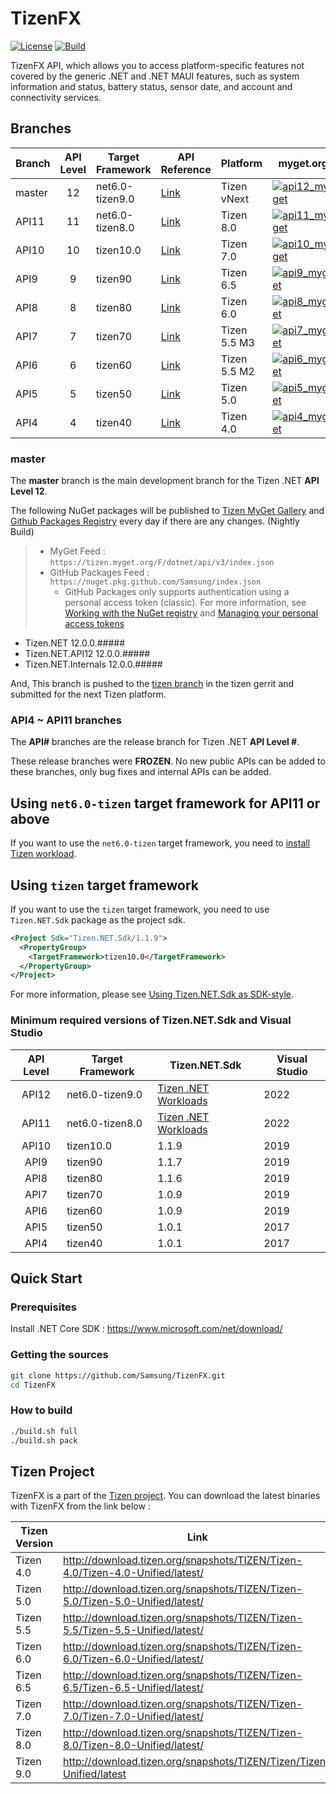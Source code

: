 # TizenFX

[![License](https://img.shields.io/badge/licence-Apache%202.0-brightgreen.svg?label=License&style=flat-square)](LICENSE)
[![Build](https://img.shields.io/github/actions/workflow/status/Samsung/TizenFX/build-branches.yml?query=branch%3Amaster?label=Build&style=flat-square)](https://github.com/Samsung/TizenFX/actions?query=workflow%3A%22Build+Branches%22+branch%3Amaster)

TizenFX API, which allows you to access platform-specific features not covered by the generic .NET and .NET MAUI features, such as system information and status, battery status, sensor date, and account and connectivity services.

## Branches

| Branch | API Level | Target Framework | API Reference | Platform          | myget.org | nuget.org  |
|--------|:---------:|------------------|---------------|-------------------|-----------|------------|
|master  | 12        | net6.0-tizen9.0 | [Link](https://samsung.github.io/TizenFX/master/) | Tizen vNext | [![api12_myget](https://img.shields.io/tizen.myget/dotnet/vpre/Tizen.NET.API12.svg)](https://tizen.myget.org/feed/dotnet/package/nuget/Tizen.NET) |  |
|API11   | 11        | net6.0-tizen8.0 | [Link](https://samsung.github.io/TizenFX/master/) | Tizen 8.0 | [![api11_myget](https://img.shields.io/tizen.myget/dotnet/vpre/Tizen.NET.API11.svg)](https://tizen.myget.org/feed/dotnet/package/nuget/Tizen.NET) |  |
|API10   | 10        | tizen10.0 | [Link](https://samsung.github.io/TizenFX/API10/) | Tizen 7.0 | [![api10_myget](https://img.shields.io/tizen.myget/dotnet/vpre/Tizen.NET.API10.svg)](https://tizen.myget.org/feed/dotnet/package/nuget/Tizen.NET) | [![api10_nuget](https://img.shields.io/nuget/v/Tizen.NET.API10.svg)](https://www.nuget.org/packages/Tizen.NET/) |
|API9    | 9         | tizen90   | [Link](https://samsung.github.io/TizenFX/API9/) | Tizen 6.5 | [![api9_myget](https://img.shields.io/tizen.myget/dotnet/vpre/Tizen.NET.API9.svg)](https://tizen.myget.org/feed/dotnet/package/nuget/Tizen.NET) | [![api9_nuget](https://img.shields.io/nuget/v/Tizen.NET.API9.svg)](https://www.nuget.org/packages/Tizen.NET/) |
|API8    | 8         | tizen80   | [Link](https://samsung.github.io/TizenFX/API8/) | Tizen 6.0 | [![api8_myget](https://img.shields.io/tizen.myget/dotnet/vpre/Tizen.NET.API8.svg)](https://tizen.myget.org/feed/dotnet/package/nuget/Tizen.NET) | [![api8_nuget](https://img.shields.io/nuget/v/Tizen.NET.API8.svg)](https://www.nuget.org/packages/Tizen.NET/) |
|API7    | 7         | tizen70   | [Link](https://samsung.github.io/TizenFX/API7/) | Tizen 5.5 M3 | [![api7_myget](https://img.shields.io/tizen.myget/dotnet/vpre/Tizen.NET.API7.svg)](https://tizen.myget.org/feed/dotnet/package/nuget/Tizen.NET) | [![api7_nuget](https://img.shields.io/nuget/v/Tizen.NET.API7.svg)](https://www.nuget.org/packages/Tizen.NET/) |
|API6    | 6         | tizen60   | [Link](https://samsung.github.io/TizenFX/API6/) | Tizen 5.5 M2 | [![api6_myget](https://img.shields.io/tizen.myget/dotnet/vpre/Tizen.NET.API6.svg)](https://tizen.myget.org/feed/dotnet/package/nuget/Tizen.NET) | [![api6_nuget](https://img.shields.io/nuget/v/Tizen.NET.API6.svg)](https://www.nuget.org/packages/Tizen.NET/) |
|API5    | 5         | tizen50   | [Link](https://samsung.github.io/TizenFX/API5/) | Tizen 5.0       | [![api5_myget](https://img.shields.io/tizen.myget/dotnet/vpre/Tizen.NET.API5.svg)](https://tizen.myget.org/feed/dotnet/package/nuget/Tizen.NET) | [![api5_nuget](https://img.shields.io/nuget/v/Tizen.NET.API5.svg)](https://www.nuget.org/packages/Tizen.NET/) |
|API4    | 4         | tizen40   | [Link](https://samsung.github.io/TizenFX/API4/) | Tizen 4.0         | [![api4_myget](https://img.shields.io/tizen.myget/dotnet/vpre/Tizen.NET.API4.svg)](https://tizen.myget.org/feed/dotnet/package/nuget/Tizen.NET) | [![api4_nuget](https://img.shields.io/nuget/v/Tizen.NET.API4.svg)](https://www.nuget.org/packages/Tizen.NET/) |

### master
The __master__ branch is the main development branch for the Tizen .NET __API Level 12__.

The following NuGet packages will be published to [Tizen MyGet Gallery](https://tizen.myget.org/gallery/dotnet) and [Github Packages Registry](https://github.com/orgs/Samsung/packages?tab=packages&q=Tizen.NET) every day if there are any changes. (Nightly Build)

> - MyGet Feed : ```https://tizen.myget.org/F/dotnet/api/v3/index.json```
> - GitHub Packages Feed : ```https://nuget.pkg.github.com/Samsung/index.json```
>   - GitHub Packages only supports authentication using a personal access token (classic). For more information, see [Working with the NuGet registry](https://docs.github.com/en/packages/working-with-a-github-packages-registry/working-with-the-nuget-registry) and [Managing your personal access tokens](https://docs.github.com/en/authentication/keeping-your-account-and-data-secure/managing-your-personal-access-tokens)

* Tizen.NET 12.0.0.#####
* Tizen.NET.API12 12.0.0.#####
* Tizen.NET.Internals 12.0.0.#####

And, This branch is pushed to the [tizen branch](https://git.tizen.org/cgit/platform/core/csapi/tizenfx/?h=tizen) in the tizen gerrit and submitted for the next Tizen platform.

### API4 ~ API11 branches
The __API#__ branches are the release branch for Tizen .NET __API Level #__.

These release branches were __FROZEN__. No new public APIs can be added to these branches, only bug fixes and internal APIs can be added.

## Using `net6.0-tizen` target framework for API11 or above
If you want to use the `net6.0-tizen` target framework, you need to [install Tizen workload](https://github.com/Samsung/Tizen.NET/wiki/Installing-Tizen-.NET-Workload).

## Using `tizen` target framework
If you want to use the `tizen` target framework, you need to use `Tizen.NET.Sdk` package as the project sdk.
```xml
<Project Sdk="Tizen.NET.Sdk/1.1.9">
  <PropertyGroup>
    <TargetFramework>tizen10.0</TargetFramework>
  </PropertyGroup>
</Project>
```
For more information, please see [Using Tizen.NET.Sdk as SDK-style](https://developer.samsung.com/tizen/blog/en-us/2019/06/13/using-tizennetsdk-as-sdk-style).

### Minimum required versions of Tizen.NET.Sdk and Visual Studio
| API Level | Target Framework | Tizen.NET.Sdk | Visual Studio     |
|:---------:|------------------|---------------|-------------------|
| API12     | net6.0-tizen9.0  | [Tizen .NET Workloads](https://github.com/samsung/Tizen.NET) | 2022       |
| API11     | net6.0-tizen8.0  | [Tizen .NET Workloads](https://github.com/samsung/Tizen.NET) | 2022       |
| API10     | tizen10.0        | 1.1.9         | 2019              |
| API9      | tizen90          | 1.1.7         | 2019              |
| API8      | tizen80          | 1.1.6         | 2019              |
| API7      | tizen70          | 1.0.9         | 2019              |
| API6      | tizen60          | 1.0.9         | 2019              |
| API5      | tizen50          | 1.0.1         | 2017              |
| API4      | tizen40          | 1.0.1         | 2017              |


## Quick Start
### Prerequisites
Install .NET Core SDK : https://www.microsoft.com/net/download/

### Getting the sources
```bash
git clone https://github.com/Samsung/TizenFX.git
cd TizenFX
```
### How to build
```bash
./build.sh full
./build.sh pack
```

## Tizen Project
TizenFX is a part of the [Tizen project](https://www.tizen.org).
You can download the latest binaries with TizenFX from the link below :

| Tizen Version     | Link |
|-------------------|------|
| Tizen 4.0         | http://download.tizen.org/snapshots/TIZEN/Tizen-4.0/Tizen-4.0-Unified/latest/ |
| Tizen 5.0         | http://download.tizen.org/snapshots/TIZEN/Tizen-5.0/Tizen-5.0-Unified/latest/ |
| Tizen 5.5         | http://download.tizen.org/snapshots/TIZEN/Tizen-5.5/Tizen-5.5-Unified/latest/ |
| Tizen 6.0         | http://download.tizen.org/snapshots/TIZEN/Tizen-6.0/Tizen-6.0-Unified/latest/ |
| Tizen 6.5         | http://download.tizen.org/snapshots/TIZEN/Tizen-6.5/Tizen-6.5-Unified/latest/ |
| Tizen 7.0         | http://download.tizen.org/snapshots/TIZEN/Tizen-7.0/Tizen-7.0-Unified/latest/ |
| Tizen 8.0         | http://download.tizen.org/snapshots/TIZEN/Tizen-8.0/Tizen-8.0-Unified/latest/ |
| Tizen 9.0         | http://download.tizen.org/snapshots/TIZEN/Tizen/Tizen-Unified/latest          |
